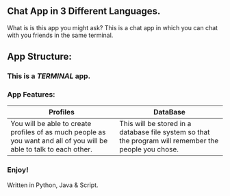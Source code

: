 ## Chat App in 3 Different Languages.

What is is this app you might ask? This is a chat app in which you can chat with you friends in the same terminal.

## App Structure:

### __This is a _TERMINAL_ app.__

### App Features:

| Profiles | DataBase |
| -------- | -------- |
| You will be able to create profiles of as much people as you want and all of you will be able to talk to each other. | This will be stored in a database file system so that the program will remember the people you chose. |

### Enjoy!
Written in Python, Java & Script.